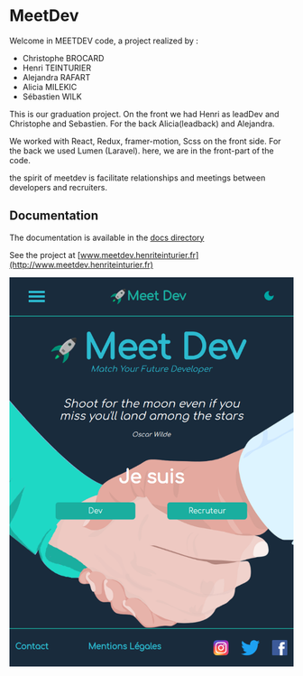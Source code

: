 # MeetDev
Welcome in MEETDEV code, a project realized by :

- Christophe BROCARD
- Henri TEINTURIER
- Alejandra RAFART
- Alicia MILEKIC
- Sébastien WILK

This is our graduation project. On the front we had Henri as leadDev and Christophe and Sebastien. For the back Alicia(leadback) and Alejandra.

We worked with React, Redux, framer-motion, Scss on the front side. For the back we used Lumen (Laravel). here, we are in the front-part of the code.

the spirit of meetdev is facilitate relationships and meetings between developers and recruiters.

## Documentation

The documentation is available in the [docs directory](./docs/)

See the project at [www.meetdev.henriteinturier.fr](http://www.meetdev.henriteinturier.fr)

![image](./docs/meetdev.png)
